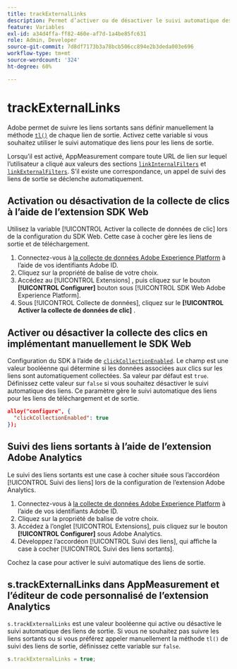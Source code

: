 ```yaml
---
title: trackExternalLinks
description: Permet d’activer ou de désactiver le suivi automatique des liens pour les liens de sortie.
feature: Variables
exl-id: a34d4ffa-ff82-460e-af7d-1a4be85fc631
role: Admin, Developer
source-git-commit: 7d8df7173b3a78bcb506cc894e2b3deda003e696
workflow-type: tm+mt
source-wordcount: '324'
ht-degree: 60%

---
```


# trackExternalLinks

Adobe permet de suivre les liens sortants sans définir manuellement la méthode [`tl()`](../functions/tl-method.md) de chaque lien de sortie. Activez cette variable si vous souhaitez utiliser le suivi automatique des liens pour les liens de sortie.

Lorsqu’il est activé, AppMeasurement compare toute URL de lien sur lequel l’utilisateur a cliqué aux valeurs des sections [`linkInternalFilters`](linkinternalfilters.md) et [`linkExternalFilters`](linkexternalfilters.md). S’il existe une correspondance, un appel de suivi des liens de sortie se déclenche automatiquement.

## Activation ou désactivation de la collecte de clics à l’aide de l’extension SDK Web

Utilisez la variable [!UICONTROL Activer la collecte de données de clic] lors de la configuration du SDK Web. Cette case à cocher gère les liens de sortie et de téléchargement.

1. Connectez-vous à [la collecte de données Adobe Experience Platform](https://experience.adobe.com/data-collection) à l’aide de vos identifiants Adobe ID.
1. Cliquez sur la propriété de balise de votre choix.
1. Accédez au [!UICONTROL Extensions] , puis cliquez sur le bouton **[!UICONTROL Configurer]** bouton sous [!UICONTROL SDK Web Adobe Experience Platform].
1. Sous [!UICONTROL Collecte de données], cliquez sur le **[!UICONTROL Activer la collecte de données de clic]** .

## Activer ou désactiver la collecte des clics en implémentant manuellement le SDK Web

Configuration du SDK à l’aide de [`clickCollectionEnabled`](https://experienceleague.adobe.com/docs/experience-platform/edge/fundamentals/configuring-the-sdk.html#clickCollectionEnabled). Le champ est une valeur booléenne qui détermine si les données associées aux clics sur les liens sont automatiquement collectées. Sa valeur par défaut est `true`. Définissez cette valeur sur `false` si vous souhaitez désactiver le suivi automatique des liens. Ce paramètre gère le suivi automatique des liens pour les liens de téléchargement et de sortie.

```json
alloy("configure", {
  "clickCollectionEnabled": true
});
```

## Suivi des liens sortants à l’aide de l’extension Adobe Analytics

Le suivi des liens sortants est une case à cocher située sous l’accordéon [!UICONTROL Suivi des liens] lors de la configuration de l’extension Adobe Analytics.

1. Connectez-vous à [la collecte de données Adobe Experience Platform](https://experience.adobe.com/data-collection) à l’aide de vos identifiants Adobe ID.
2. Cliquez sur la propriété de balise de votre choix.
3. Accédez à l’onglet [!UICONTROL Extensions], puis cliquez sur le bouton **[!UICONTROL Configurer]** sous Adobe Analytics.
4. Développez l’accordéon [!UICONTROL Suivi des liens], qui affiche la case à cocher [!UICONTROL Suivi des liens sortants].

Cochez la case pour activer le suivi automatique des liens de sortie.

## s.trackExternalLinks dans AppMeasurement et l’éditeur de code personnalisé de l’extension Analytics

`s.trackExternalLinks` est une valeur booléenne qui active ou désactive le suivi automatique des liens de sortie. Si vous ne souhaitez pas suivre les liens sortants ou si vous préférez appeler manuellement la méthode `tl()` de suivi des liens de sortie, définissez cette variable sur `false`.

```js
s.trackExternalLinks = true;
```
